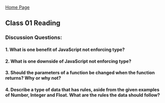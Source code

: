 [Home Page](https://sueduclos.github.io/reading-notes/)

## Class 01 Reading

### Discussion Questions:

#### 1. What is one benefit of JavaScript not enforcing type?
#### 2. What is one downside of JavaScript not enforcing type?
#### 3. Should the parameters of a function be changed when the function returns? Why or why not?
#### 4. Describe a type of data that has rules, aside from the given examples of Number, Integer and Float. What are the rules the data should follow?

